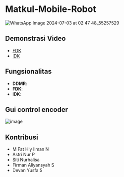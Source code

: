 # Matkul-Mobile-Robot
![WhatsApp Image 2024-07-03 at 02 47 48_55257529](https://github.com/user-attachments/assets/218e22b7-0a85-4ff1-9538-45496c2c58bc)

## Demonstrasi Video
- [FDK](https://www.youtube.com/watch?v=JxuYc-El1h4)
- [IDK](https://www.youtube.com/watch?v=a3tw8XC-2eg)

## Fungsionalitas

- **DDMR**:
- **FDK**: 
- **IDK**: 

## Gui control encoder

![image](https://github.com/user-attachments/assets/2487e882-ced9-4415-a9d3-b721eb520f9b)

## Kontribusi

- M Fat Hiy Ilman N
- Astri Nur P
- Siti Nurhalisa
- Firman Aliyansyah S
- Devan Yusfa S

